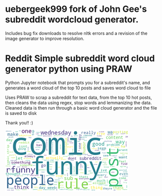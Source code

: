 # uebergeek999 fork of John Gee's subreddit wordcloud generator. 
Includes bug fix downloads to resolve nltk errors and a revision of the image generator to improve resolution.

# Reddit Simple subreddit word cloud generator python using PRAW
Python Jupyter notebook that prompts you for a subreddit's name, and generates a word cloud of the top 10 posts and saves word cloud to file

Uses PRAW to scrap a subreddit for text data, from the top 10 hot posts, then cleans the data using regex, stop words and lemmanizing the data. Cleaned data is then run through a basic word cloud generator and the file is saved to disk

Thank you!! :)


![Foo](wordcloud.png)
